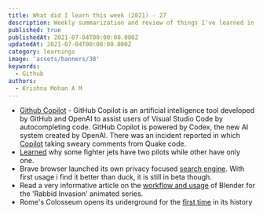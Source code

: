 ```yaml
---
title: What did I learn this week (2021) - 27
description: Weekly summarization and review of things I've learned in the first week of July 2021 
published: true
publishedAt: 2021-07-04T00:00:00.000Z
updatedAt: 2021-07-04T00:00:00.000Z
category: learnings
image: 'assets/banners/38'
keywords:  
  - Github  
authors:
  - Krishna Mohan A M
---
```


- [Github Copilot](https://copilot.github.com/) - GitHub Copilot is an artificial intelligence tool developed by GitHub and OpenAI to assist users of Visual Studio Code by autocompleting code. GitHub Copilot is powered by Codex, the new AI system created by OpenAI. There was an incident reported in which [Copilot](https://twitter.com/mitsuhiko/status/1410886329924194309) taking sweary comments from Quake code.
- [Learned](https://aviation.stackexchange.com/questions/15269/why-do-some-fighter-jets-have-two-pilots-while-others-have-only-one) why some fighter jets have two pilots while other have only one.
- Brave browser launched its own privacy focused [search engine](https://search.brave.com). With first usage i find it better than duck, it is still in beta though.
- Read a very informative article on the [workflow and usage](https://www.blender.org/user-stories/blender-and-the-rabbids/) of Blender for the 'Rabbid Invasion' animated series.
- Rome's Colosseum opens its underground for the [first time](https://edition.cnn.com/travel/article/colosseum-rome-underground-hypogea/index.html) in its history